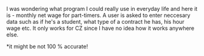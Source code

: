 I was wondering what program I could really use in everyday life and here it is - monthly net wage for part-timers.
A user is asked to enter neccesary data such as if he's a student, what type of a contract he has, his hour wage etc.
It only works for CZ since I have no idea how it works anywhere else.

*it might be not 100 % accurate!
